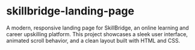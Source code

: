 # skillbridge-landing-page
A modern, responsive landing page for SkillBridge, an online learning and career upskilling platform. This project showcases a sleek user interface, animated scroll behavior, and a clean layout built with HTML and CSS.

